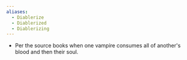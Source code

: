 ```yaml
---
aliases:
  - Diablerize
  - Diablerized
  - Diablerizing
---
```

- Per the source books when one vampire consumes all of another's blood and then their soul.